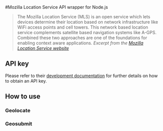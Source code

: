 #Mozilla Location Service API wrapper for Node.js

> The Mozilla Location Service (MLS) is an open service which lets devices determine their location based on network infrastructure like WiFi access points and cell towers. This network based location service complements satellite based navigation systems like A-GPS. Combined these two approaches are one of the foundations for enabling context aware applications.
_Excerpt from the [Mozilla Location Service website](https://location.services.mozilla.com/)_

## API key
Please refer to their [development documentation](https://mozilla-ichnaea.readthedocs.org/en/latest/) for further details on how to obtain an API key.

## How to use

### Geolocate

### Geosubmit